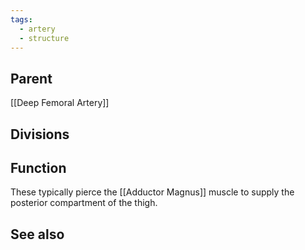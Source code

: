 ```yaml
---
tags:
  - artery
  - structure
---
```



## Parent
[[Deep Femoral Artery]]


## Divisions



## Function
These typically pierce the [[Adductor Magnus]] muscle to supply the posterior compartment of the thigh.



## See also


